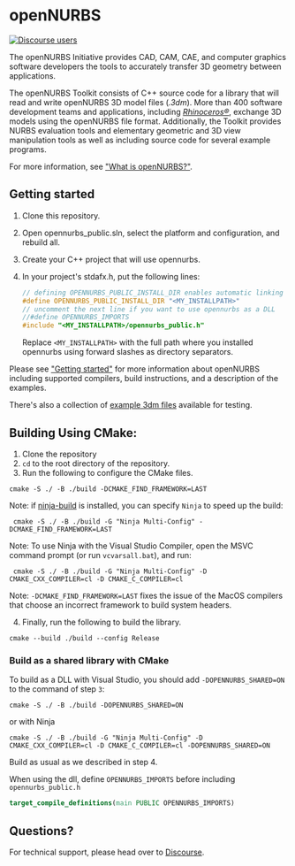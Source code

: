 # openNURBS

[![Discourse users](https://img.shields.io/discourse/https/discourse.mcneel.com/users.svg)](https://discourse.mcneel.com/c/opennurbs)

The openNURBS Initiative provides CAD, CAM, CAE, and computer graphics software developers the tools to accurately transfer 3D geometry between applications.

The openNURBS Toolkit consists of C++ source code for a library that will read and write openNURBS 3D model files (_.3dm_). More than 400 software development teams and applications, including [_Rhinoceros®_](https://rhino3d.com), exchange 3D models using the openNURBS file format. Additionally, the Toolkit provides NURBS evaluation tools and elementary geometric and 3D view manipulation tools as well as including source code for several example programs.

For more information, see ["What is openNURBS?"](https://developer.rhino3d.com/guides/opennurbs/what-is-opennurbs).

## Getting started

1. Clone this repository.
2. Open opennurbs_public.sln, select the platform and configuration, and rebuild all.
3. Create your C++ project that will use opennurbs.
4. In your project's stdafx.h, put the following lines:

    ```cpp
    // defining OPENNURBS_PUBLIC_INSTALL_DIR enables automatic linking using pragmas
    #define OPENNURBS_PUBLIC_INSTALL_DIR "<MY_INSTALLPATH>"
    // uncomment the next line if you want to use opennurbs as a DLL
    //#define OPENNURBS_IMPORTS
    #include "<MY_INSTALLPATH>/opennurbs_public.h"
    ```
    Replace `<MY_INSTALLPATH>` with the full path where you installed opennurbs using forward slashes as directory separators.

Please see ["Getting started"](https://developer.rhino3d.com/guides/opennurbs/getting-started/) for more information about openNURBS including supported compilers, build instructions, and a description of the examples.

There's also a collection of [example 3dm files](example_files/) available for testing.

## Building Using CMake:

1. Clone the repository 
2. `cd` to the root directory of the repository.
3. Run the following to configure the CMake files.
```
cmake -S ./ -B ./build -DCMAKE_FIND_FRAMEWORK=LAST
```
   
   Note: if [ninja-build](https://ninja-build.org/) is installed, you can specify `Ninja` to speed up the build:
   ```
    cmake -S ./ -B ./build -G "Ninja Multi-Config" -DCMAKE_FIND_FRAMEWORK=LAST
   ```
   
   Note: To use Ninja with the Visual Studio Compiler, open the MSVC command prompt (or run `vcvarsall.bat`), and run:
   ```
    cmake -S ./ -B ./build -G "Ninja Multi-Config" -D CMAKE_CXX_COMPILER=cl -D CMAKE_C_COMPILER=cl
   ```

   Note: `-DCMAKE_FIND_FRAMEWORK=LAST` fixes the issue of the MacOS compilers that choose an incorrect framework to build system headers.

4. Finally, run the following to build the library.
```
cmake --build ./build --config Release
```

### Build as a shared library with CMake 

To build as a DLL with Visual Studio, you should add `-DOPENNURBS_SHARED=ON` to the command of step `3`:
```
cmake -S ./ -B ./build -DOPENNURBS_SHARED=ON
```

or with Ninja
```
cmake -S ./ -B ./build -G "Ninja Multi-Config" -D CMAKE_CXX_COMPILER=cl -D CMAKE_C_COMPILER=cl -DOPENNURBS_SHARED=ON
```

Build as usual as we described in step 4.

When using the dll, define `OPENNURBS_IMPORTS` before including `opennurbs_public.h`
```cmake
target_compile_definitions(main PUBLIC OPENNURBS_IMPORTS)
```


## Questions?

For technical support, please head over to [Discourse](https://discourse.mcneel.com/category/opennurbs).

